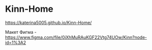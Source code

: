 # Kinn-Home

https://katerina5005.github.io/Kinn-Home/

Макет Фигма - https://www.figma.com/file/0iXhMuRAuKGF22Vtg74UOw/Kinn?node-id=1%3A2
